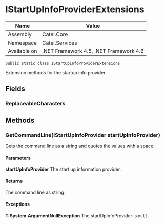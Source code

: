 

# IStartUpInfoProviderExtensions

Name|Value
---|---
Assembly|Catel.Core
Namespace|Catel.Services
Available on|.NET Framework 4.5, .NET Framework 4.6

```
public static class IStartUpInfoProviderExtensions
```

Extension methods for the startup info provider.



## Fields

### ReplaceableCharacters

## Methods

### GetCommandLine(IStartUpInfoProvider startUpInfoProvider)

Gets the command line as a string and quotes the values with a space.

#### Parameters

**startUpInfoProvider**
The start up information provider.

#### Returns

The command line as string.

#### Exceptions

**T:System.ArgumentNullException**
The startUpInfoProvider is ```null```.



